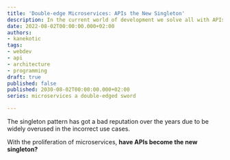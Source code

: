 ```yaml
---
title: 'Double-edge Microservices: APIs the New Singleton'
description: In the current world of development we solve all with APIs
date: 2022-08-02T00:00:00.000+02:00
authors:
- kanekotic
tags:
- webdev
- api
- architecture
- programming
draft: true
published: false
published: 2030-08-02T00:00:00.000+02:00
series: microservices a double-edged sword

---
```

The singleton pattern has got a bad reputation over the years due to be widely overused in the incorrect use cases.

With the proliferation of microservices, **have APIs become the new singleton?**